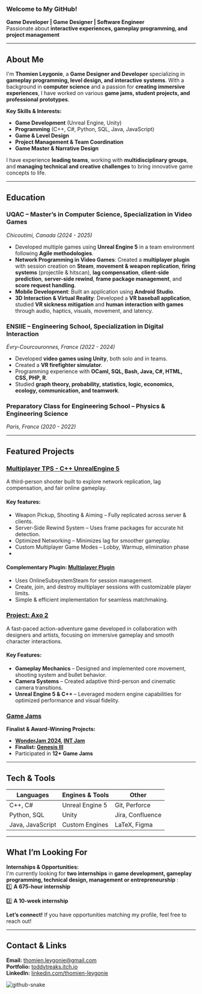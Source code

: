 ### **Welcome to My GitHub!**  
**Game Developer | Game Designer | Software Engineer**  
 Passionate about **interactive experiences, gameplay programming, and project management**  

---

## **About Me**  

I'm **Thomien Leygonie**, a **Game Designer and Developer** specializing in **gameplay programming, level design, and interactive systems**. With a background in **computer science** and a passion for **creating immersive experiences**, I have worked on various **game jams, student projects, and professional prototypes**.  

**Key Skills & Interests:**  
- **Game Development** (Unreal Engine, Unity)  
- **Programming** (C++, C#, Python, SQL, Java, JavaScript)  
- **Game & Level Design**  
- **Project Management & Team Coordination**  
- **Game Master & Narrative Design**  

I have experience **leading teams**, working with **multidisciplinary groups**, and **managing technical and creative challenges** to bring innovative game concepts to life.  

---

## **Education**  

### **UQAC – Master’s in Computer Science, Specialization in Video Games**  
*Chicoutimi, Canada (2024 - 2025)*  
- Developed multiple games using **Unreal Engine 5** in a team environment following **Agile methodologies**.  
- **Network Programming in Video Games**: Created a **multiplayer plugin** with session creation on **Steam**, **movement & weapon replication**, **firing systems** (projectile & hitscan), **lag compensation**, **client-side prediction**, **server-side rewind**,    **frame package management**, and **score request handling**.  
- **Mobile Development**: Built an application using **Android Studio**.  
- **3D Interaction & Virtual Reality**: Developed a **VR baseball application**, studied **VR sickness mitigation** and **human interaction with games** through audio, haptics, visuals, movement, and latency.  

### **ENSIIE – Engineering School, Specialization in Digital Interaction**  
*Évry-Courcouronnes, France (2022 - 2024)*  
- Developed **video games using Unity**, both solo and in teams.  
- Created a **VR firefighter simulator**.  
- Programming experience with **OCaml, SQL, Bash, Java, C#, HTML, CSS, PHP, R**.  
- Studied **graph theory, probability, statistics, logic, economics, ecology, communication, and teamwork**.  

### **Preparatory Class for Engineering School – Physics & Engineering Science**  
*Paris, France (2020 - 2022)*  

---

## **Featured Projects**  

### [Multiplayer TPS - C++ UnrealEngine 5](https://github.com/ToddyTreaks/TPS-Multi_ServerRewind)

A third-person shooter built to explore network replication, lag compensation, and fair online gameplay. 
#### Key features:
- Weapon Pickup, Shooting & Aiming – Fully replicated across server & clients.
- Server-Side Rewind System – Uses frame packages for accurate hit detection.
- Optimized Networking – Minimizes lag for smoother gameplay.
- Custom Multiplayer Game Modes – Lobby, Warmup, elimination phase
- 
#### Complementary Plugin: [Multiplayer Plugin](https://github.com/ToddyTreaks/MultiplayerPlugin-UnrealEngine-5.4)  

- Uses OnlineSubsystemSteam for session management.  
- Create, join, and destroy multiplayer sessions with customizable player limits.  
- Simple & efficient implementation for seamless matchmaking.  

### [Project: Axo 2](https://toddytreaks.itch.io/axo2-thomienleygonie)  

A fast-paced action-adventure game developed in collaboration with designers and artists, focusing on immersive gameplay and smooth character interactions.  

#### Key Features:  
- **Gameplay Mechanics** – Designed and implemented core movement, shooting system and bullet behavior.  
- **Camera Systems** – Created adaptive third-person and cinematic camera transitions.  
- **Unreal Engine 5 & C++** – Leveraged modern engine capabilities for optimized performance and visual fidelity.  

### **[Game Jams](https://toddytreaks.itch.io/)**  
**Finalist & Award-Winning Projects:**  
- **[WonderJam 2024](https://toddytreaks.itch.io/cg4du), [INT Jam](https://juvisy.itch.io/merge-conflict)**  
- **Finalist: [Genesis III](https://toddytreaks.itch.io/outer-labs)**  
- Participated in **12+ Game Jams**

---

## **Tech & Tools**  

| **Languages** | **Engines & Tools** | **Other** |
|--------------|--------------------|-----------|
| C++, C# | Unreal Engine 5 | Git, Perforce |
| Python, SQL | Unity | Jira, Confluence |
| Java, JavaScript | Custom Engines | LaTeX, Figma |

---

## **What I’m Looking For**  

**Internships & Opportunities:**  
I'm currently looking for **two internships** in **game development, gameplay programming, technical design, management or entrepreneurship** :  
1️⃣ **A 675-hour internship**

2️⃣ **A 10-week internship** 

**Let’s connect!** If you have opportunities matching my profile, feel free to reach out!  

---

## **Contact & Links**  

**Email:** thomien.leygonie@gmail.com  
**Portfolio:** [toddytreaks.itch.io](https://toddytreaks.itch.io)  
**LinkedIn:** [linkedin.com/thomien-leygonie](https://fr.linkedin.com/in/thomien-leygonie-64b557177)


<picture>
  <source media="(prefers-color-scheme: dark)" srcset="https://raw.githubusercontent.com/tobiasmeyhoefer/tobiasmeyhoefer/output/github-snake-dark.svg" />
  <source media="(prefers-color-scheme: light)" srcset="https://raw.githubusercontent.com/tobiasmeyhoefer/tobiasmeyhoefer/output/github-snake.svg" />
  <img alt="github-snake" src="https://raw.githubusercontent.com/tobiasmeyhoefer/tobiasmeyhoefer/output/github-snake.svg" />
</picture>

